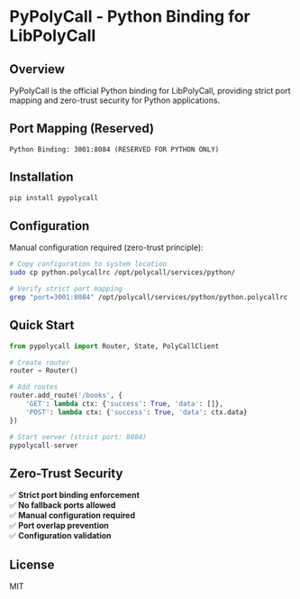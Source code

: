 # PyPolyCall - Python Binding for LibPolyCall

## Overview

PyPolyCall is the official Python binding for LibPolyCall, providing strict port mapping and zero-trust security for Python applications.

## Port Mapping (Reserved)

```
Python Binding: 3001:8084 (RESERVED FOR PYTHON ONLY)
```

## Installation

```bash
pip install pypolycall
```

## Configuration

Manual configuration required (zero-trust principle):

```bash
# Copy configuration to system location
sudo cp python.polycallrc /opt/polycall/services/python/

# Verify strict port mapping
grep "port=3001:8084" /opt/polycall/services/python/python.polycallrc
```

## Quick Start

```python
from pypolycall import Router, State, PolyCallClient

# Create router
router = Router()

# Add routes
router.add_route('/books', {
    'GET': lambda ctx: {'success': True, 'data': []},
    'POST': lambda ctx: {'success': True, 'data': ctx.data}
})

# Start server (strict port: 8084)
pypolycall-server
```

## Zero-Trust Security

✅ **Strict port binding enforcement**  
✅ **No fallback ports allowed**  
✅ **Manual configuration required**  
✅ **Port overlap prevention**  
✅ **Configuration validation**  

## License

MIT
